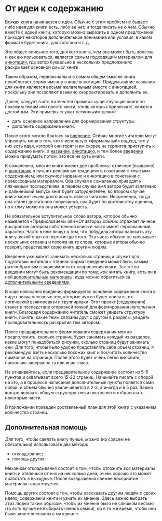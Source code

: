 
# От идеи к содержанию

Всякая книга начинается с идеи.  Обычно с этим проблем не бывает: либо
идея для книги есть, либо ее нет, и тогда писать не о чем.  Обычно
вместе с идеей книги, которую можно выразить в одном предложении,
приходит некоторое дополнительное понимание или условия: в каком
формате будет книга, для кого она и т. д.

Это общее описание того, для кого книга, чем она может быть полезна и
как ею пользоваться, является самым подходящим материалом для
[аннотации](annot.md), где автор буквально в нескольких предложениях
раскрывает основной смысл книги.

Таким образом, первоначально в самом общем смысле книга приобретает
форму именно в виде аннотации.  Придумывание названия для книги
является весьма желательным вместе с аннотацией, поскольку они
позволяют взаимно скорректировать и дополнить ее.

Далее, следует взять в качестве примера существующие книги по похожим
темам или просто книги, стиль которых привлекает, кажется достойным.
Эти примеры служат нескольким целям:
- дать основное направление для формирования структуры;
- дополнить содержание книги.

После этого можно браться за [введение](introduction.md).  Сейчас многие читатели могут
упрекнуть меня в том, что я использую «формальный» подход, что у них
есть идея, которой они горят и им скорее не терпится приступить к
содержанию книги, а [название](title.md), [аннотацию](annot.md), и тем более
[введение](introduction.md) можно придумать потом, это все не суть книги.

<a name="bad-annot-or-content"></a>
К сожалению, многие книги имеют две проблемы: отличное [название] и
[аннотацию](annot.md) в лучших рекламных традициях в сочетании с
«пустым» содержанием, или скучное название и аннотацию в сочетании с
превосходным материалом.  Оба случая к сожалению приводят к плачевным
последствиям: в первом случае имя автора будет запятнано и дальнейший
выпуск книг будет затруднителен; во втором случае книга может *очень
долго* искать своего читателя.  Несомненно, когда она станет
достаточно популярной, она будет по достоинству оценена, но к тому
моменту она может устареть.

Не обязательное вступительное слово автора, которое обычно называется
«Предисловием» или «От автора» обычно отражает личное восприятие
автором собственной книги и часто имеет персональный характер.  Часто
в нем пишут о том, что побудило автора написать эту книгу, какой опыт
он пережил до этого.  Эта часть обычно не превышает нескольких страниц
и похожа на те слова, которые авторы обычно говорят, представляя свою
книгу другим людям.

Введение уже может занимать несколько страниц и служит для подготовки
читателя к чтению: формат введения может быть самым разнообразным в
зависимости от направления книги.
Так же во введении могут быть рекомендации по тому, *как* читать
книгу, есть ли в ней [дополнительные материалы](additional-materials.md), куда можно обратиться
за [дополнительными сведениями](resources.md).

В ходе написания введения формируется основное содержание книги в виде
списка основных тем, которые нужно будет описать, их логической
взяимосвязи и группировки.  Этот проект [содержания] станет в
последствие отправной точкой для формирования *наполнения* книги.
Благодаря содержанию читатель сможет увидеть структуру книги, понять,
какие темы связаны друг с другом в разделы, увидеть последовательность
раскрытия тем автором.

После предварительного формирования содержания можно предположить,
сколько страниц будет занимать каждый из разделов, какие *могут*
понадобиться рисунки, сколько страниц будут занимать они.  Для того,
чтобы было удобно представлять себе объем страниц, я рекомендую взять
несколько похожих книг и посчитать количество символов на странице.
После этого будет очень легко выяснить, насколько завершена та или
иная глава.

Не отчаивайтесь, если предварительное содержание состоит из 5-6
пунктов и охватывает всего 15-20 страниц.  Начинайте писать с опорой
на это, а в процессе написания дополнительные пункты появятся сами
собой, и объем обычно увеличивается в 2-3, а иногда и в 5 раз.  Важно
контролировать общую структуру книги постоянно и отбрасывать некоторые
части.

В приложении приведен составленный план для этой книги с указанием
количества страниц.

## Дополнительная помощь

Для того, чтобы сделать книгу лучше, *можно* (но совсем не
обязательно) использовать два метода:
- откладывание;
- помощь других.

Механизм откладывания состоит в том, чтобы отложить *все* материалы
книги и отвлечься от них на несколько дней, очень хорошо это может
сработать в выходные.  После возвращения свежее восприятие материала
гарантируется.

Помощь других состоит в том, чтобы рассказать другим людям о своих
идеях, содержании книги и узнать их мнение.  Здесь важно выбрать этих
людей таким образом, чтобы их мнение было не слишком весомо (то есть
лучше не выбирать членов семьи), но в то же время, чтобы они были
заинтересованы в материале.
